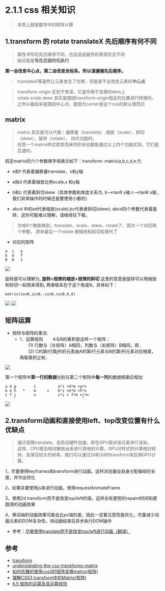 # 2.1.1 css 相关知识

>本质上就是数学中的矩阵计算

## 1.transform 的 rotate translateX 先后顺序有何不同

>属性书写的先后顺序不同，也会造成最终的表现形式不同  
结论就是**写在后面的先执行**

**第一会改变中心点，第二会改变坐标系，所以请遵循先后顺序。**

>translateX等虽然让元素发生了位移，但是是不会改变元素的**中心点**

>transform-origin
区别于景深，它是作用于变换的dom上  
rotate scale skew 其实是围绕transform-origin指定的位置进行转换的，   
之所以看起来是围绕中心点，是因为center是这个css的默认值而已


## matrix
>matrix 其实是可以代替：偏移量（translate）,缩放（scale），斜切（skew），旋转（rotate）， 四大功能的，  
任意一个matrix样式改变而来的形状也都能通过以上四个功能实现，它们是互通的。

假定matrix的六个参数用字母表示如下：transform: matrix(a,b,c,d,e,f);

- e和f 代表着偏移量translate，x和y轴

- a和d 代表着缩放比例scale,x 和y轴

- b和c 代表着斜切skew（具体参数和角度关系为, b-->tanθ y轴 c-->tanθ x轴 ,我们具体操作的时候还是要使用小数的）

- abcd 中的ad代表缩放(scale),bc代表者斜切(skew); abcd四个参数代表着旋转，这你可能难以理解，请继续往下看。

>为啥6个数能做到，translate，scale，skew，rotate了，因为一个对应两个参数， 原来最后一个rotate 被缩放和斜切给替代了
- 对应的矩阵
```
a  c   e
b  d   f
0  0   1
```
![](http://image.zhangxinxu.com/image/blog/201206/css-transforms-matrix5.gif)

旋转是可以理解为, **旋转=规律的缩放+规律的斜切** 这里的意思是旋转可以用缩放和斜切一起用来得到, 两者联系在于这个角度θ。具体如下：
```
matrix(cosθ,sinθ,-sinθ,cosθ,0,0)
```

![](https://segmentfault.com/img/bVS0FG?w=310&h=126)
![](https://segmentfault.com/img/bVS0F1?w=766&h=180)

## 矩阵运算
- 矩阵与矩阵的乘法:
  - 1、运算规则 
　　A与B的乘积是这样一个矩阵：  
　　(1) 行数与（左矩阵）A相同，列数与（右矩阵）B相同，即．  
　　(2) C的第i行第j列的元素由A的第i行元素与B的第i列元素对应相乘，再取乘积之和．  


![](https://segmentfault.com/img/bVYgF4?w=373&h=63)

第一个矩阵中**第一行的数据**分别与第二个矩阵中**每一列**的数据相乘后相加

```
a d g        i          a*i +d*m +g*n
b e h   *    m     =    b*i +e*m +h*n
c f j        n          c*i + f*m +j*n
```

![](https://dev.opera.com/articles/understanding-the-css-transforms-matrix/7.png)


## 2.transform动画和直接使用left、top改变位置有什么优缺点
>通过调用translate，会启动硬件加速，即在GPU层对该元素进行渲染。  
这样，CPU就会相对解放出来进行其他的计算，GPU对样式的计算相对较快，且保证较大的帧率。我们可以通过2d和3d的transform来启用GPU计算。

1，尽量使用keyframes和transform进行动画，这样浏览器会自身分配每帧的长度，并作出优化

2，如果非要使用js来进行动画，使用requestAnimateFrame

3，使用2d transform而不是改变top/left的值，这样会有更短的repaint时间和更圆滑的动画效果

4，移动端的动画效果可能会比pc端的差，因此一定要注意性能优化，尽量减少动画元素的DOM复杂性，待动画结束后异步执行DOM操作

- 参考：[尽量使用translate而不是改变top/left进行动画（翻译）](https://www.cnblogs.com/accordion/p/4593576.html)


## 参考
- [transform](https://www.jianshu.com/p/8b7997a491d0)
- [understanding-the-css-transforms-matrix](https://dev.opera.com/articles/understanding-the-css-transforms-matrix/)
- [如何优雅的使用css3的矩阵变换matrix(矩阵)](https://segmentfault.com/a/1190000010688390)
- [理解CSS3 transform中的Matrix(矩阵)](https://www.zhangxinxu.com/wordpress/2012/06/css3-transform-matrix-%E7%9F%A9%E9%98%B5/)
- [6.5 矩阵的运算及其运算规则](http://www2.edu-edu.com.cn/lesson_crs78/self/j_0022/soft/ch0605.html)

